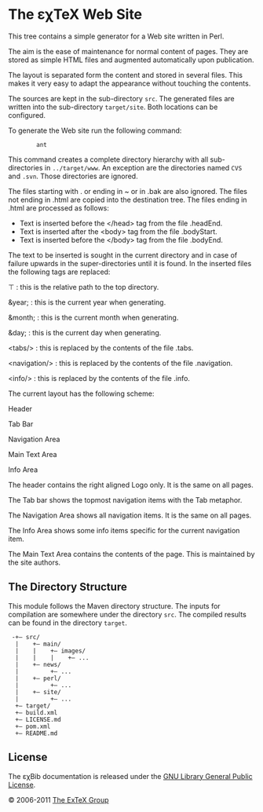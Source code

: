 

The εχTeX Web Site
==============================

This tree contains a simple generator for a Web site written in Perl.

The aim is the ease of maintenance for normal content of pages. They are
stored as simple HTML files and augmented automatically upon
publication.

The layout is separated form the content and stored in several files.
This makes it very easy to adapt the appearance without touching the
contents.

The sources are kept in the sub-directory `src`. The generated files are
written into the sub-directory `target/site`. Both locations can be
configured.

To generate the Web site run the following command:

            ant

This command creates a complete directory hierarchy with all
sub-directories in `../target/www`. An exception are the directories
named `CVS` and `.svn`. Those directories are ignored.

The files starting with . or ending in \~ or in .bak are also ignored.
The files not ending in .html are copied into the destination tree. The
files ending in .html are processed as follows:

-   Text is inserted before the \</head\> tag from the file .headEnd.
-   Text is inserted after the \<body\> tag from the file .bodyStart.
-   Text is inserted before the \</body\> tag from the file .bodyEnd.

The text to be inserted is sought in the current directory and in case
of failure upwards in the super-directories until it is found. In the
inserted files the following tags are replaced:

&top;
:   this is the relative path to the top directory.

&year;
:   this is the current year when generating.

&month;
:   this is the current month when generating.

&day;
:   this is the current day when generating.

\<tabs/\>
:   this is replaced by the contents of the file .tabs.

\<navigation/\>
:   this is replaced by the contents of the file .navigation.

\<info/\>
:   this is replaced by the contents of the file .info.

The current layout has the following scheme:

Header

Tab Bar

Navigation Area

Main Text Area

Info Area

The header contains the right aligned Logo only. It is the same on all
pages.

The Tab bar shows the topmost navigation items with the Tab metaphor.

The Navigation Area shows all navigation items. It is the same on all
pages.

The Info Area shows some info items specific for the current navigation
item.

The Main Text Area contains the contents of the page. This is maintained
by the site authors.

The Directory Structure
-----------------------

This module follows the Maven directory structure. The inputs for
compilation are somewhere under the directory `src`. The compiled
results can be found in the directory `target`.

``` {.directory}
 -+— src/
  |    +— main/
  |    |    +— images/
  |    |    |    +— ...
  |    +— news/
  |         +— ...
  |    +— perl/
  |         +— ...
  |    +— site/
  |         +— ...
  +— target/
  +— build.xml
  +— LICENSE.md
  +— pom.xml
  +— README.md
```

License
-------

The εχBib documentation is released under the [GNU Library General
Public License](LICENSE.md).

© 2006-2011 [The ExTeX Group](mailto:extex@dante.de)
